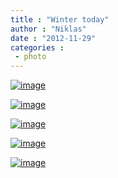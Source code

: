 ```yaml
---
title : "Winter today"
author : "Niklas"
date : "2012-11-29"
categories : 
 - photo
---
```


[![image](https://niklasblog.com/wp-content/wpid-CameraZOOM-20121129120826345.jpg "CameraZOOM-20121129120826345.jpg")](https://niklasblog.com/wp-content/wpid-CameraZOOM-20121129120826345.jpg)

[![image](https://niklasblog.com/wp-content/wpid-CameraZOOM-20121129174357162.jpg "CameraZOOM-20121129174357162.jpg")](https://niklasblog.com/wp-content/wpid-CameraZOOM-20121129174357162.jpg)

[![image](https://niklasblog.com/wp-content/wpid-CameraZOOM-20121129174324583.jpg "CameraZOOM-20121129174324583.jpg")](https://niklasblog.com/wp-content/wpid-CameraZOOM-20121129174324583.jpg)

[![image](https://niklasblog.com/wp-content/wpid-CameraZOOM-20121129075222942.jpg "CameraZOOM-20121129075222942.jpg")](https://niklasblog.com/wp-content/wpid-CameraZOOM-20121129075222942.jpg)

[![image](https://niklasblog.com/wp-content/wpid-1354207346773.jpg "1354207346773.jpg")](https://niklasblog.com/wp-content/wpid-1354207346773.jpg)
